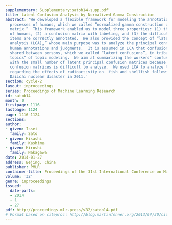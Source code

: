 ```yaml
---
supplementary: Supplementary:satob14-supp.pdf
title: Latent Confusion Analysis by Normalized Gamma Construction
abstract: 'We developed a flexible framework for modeling the annotation and judgment
  processes of humans, which we called “normalized gamma construction of a confusion
  matrix.”  This framework enabled us to model three properties: (1) the abilities
  of humans, (2) a confusion matrix with labeling, and (3) the difficulty with which
  items are correctly annotated.  We also provided the concept of “latent confusion
  analysis (LCA),” whose main purpose was to analyze the principal confusions behind
  human annotations and judgments.  It is assumed in LCA that confusion matrices are
  shared between persons, which we called “latent confusions”, in tribute to the “latent
  topics” of topic modeling.  We aim at summarizing the workers’ confusion matrices
  with the small number of latent principal confusion matrices because many personal
  confusion matrices is difficult to analyze.  We used LCA to analyze latent confusions
  regarding the effects of radioactivity on  fish and shellfish following the Fukushima
  Daiichi nuclear disaster in 2011.'
section: cycle-2
layout: inproceedings
series: Proceedings of Machine Learning Research
id: satob14
month: 0
firstpage: 1116
lastpage: 1124
page: 1116-1124
sections: 
author:
- given: Issei
  family: Sato
- given: Hisashi
  family: Kashima
- given: Hiroshi
  family: Nakagawa
date: 2014-01-27
address: Bejing, China
publisher: PMLR
container-title: Proceedings of the 31st International Conference on Machine Learning
volume: '32'
genre: inproceedings
issued:
  date-parts:
  - 2014
  - 1
  - 27
pdf: http://proceedings.mlr.press/v32/satob14.pdf
# Format based on citeproc: http://blog.martinfenner.org/2013/07/30/citeproc-yaml-for-bibliographies/
---
```

